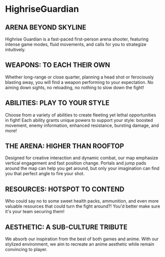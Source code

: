 # HighriseGuardian

## ARENA BEYOND SKYLINE
Highrise Guardian is a fast-paced first-person arena shooter, featuring intense game modes, fluid movements, and calls for
you to strategize intuitively.
## WEAPONS: TO EACH THEIR OWN
Whether long-range or close quarter, planning a head shot or ferociously blasting away, you will find a weapon
performing to your expectation. No aiming down sights,
no reloading, no nothing to slow down the fight!
## ABILITIES: PLAY TO YOUR STYLE
Choose from a variety of abilities to create fleeting yet lethal opportunities in fight! Each ability grants unique powers to support your style: boosted movement, enemy information, enhanced resistance, bursting damage, and more!
## THE ARENA: HIGHER THAN ROOFTOP
Designed for creative interaction and dynamic combat, our map emphasize vertical engagement and fast position change. Portals and jump pads around the map can help you get around, but only your imagination can find you that perfect angle to fire your shot.
## RESOURCES: HOTSPOT TO CONTEND
Who could say no to some sweet health packs, ammunition, and even more valuable resources that could turn the fight around?! You'd better make sure it's your team securing them!
## AESTHETIC: A SUB-CULTURE TRIBUTE
We absorb our inspiration from the best of both games and anime. With our stylized environment, we aim to recreate an anime aesthetic while remain convincing to player.
